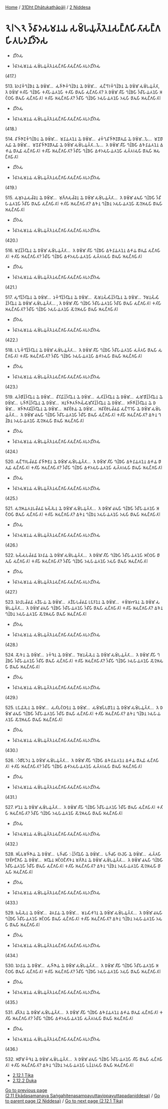 
[Home](/) / [31Dht Dhātukathāpāḷi](...md) / [2 Niddesa](../31Dht/2.md)

# 𑁨𑁇𑁧𑁨 𑀤𑁆𑀯𑀸𑀤𑀲𑀫𑀦𑀬 𑀲𑀫𑁆𑀧𑀬𑀼𑀢𑁆𑀢𑁂𑀦𑀲𑀗𑁆𑀕𑀳𑀺𑀢𑀸𑀲𑀗𑁆𑀕𑀳𑀺𑀢𑀧𑀤𑀦𑀺𑀤𑁆𑀤𑁂𑀲

* 𑀦𑀺𑀤𑁆𑀤𑁂𑀲

* 𑀤𑁆𑀯𑀸𑀤𑀲𑀫𑀦𑀬 𑀲𑀫𑁆𑀧𑀬𑀼𑀢𑁆𑀢𑁂𑀦𑀲𑀗𑁆𑀕𑀳𑀺𑀢𑀸𑀲𑀗𑁆𑀕𑀳𑀺𑀢𑀧𑀤𑀦𑀺𑀤𑁆𑀤𑁂𑀲

(417.)

513\. 𑀯𑁂𑀤𑀦𑀸𑀓𑁆𑀔𑀦𑁆𑀥𑁂𑀦 𑀬𑁂 𑀥𑀫𑁆𑀫𑀸…  𑀲𑀜𑁆𑀜𑀸𑀓𑁆𑀔𑀦𑁆𑀥𑁂𑀦 𑀬𑁂 𑀥𑀫𑁆𑀫𑀸…  𑀲𑀗𑁆𑀔𑀸𑀭𑀓𑁆𑀔𑀦𑁆𑀥𑁂𑀦 𑀬𑁂 𑀥𑀫𑁆𑀫𑀸 𑀲𑀫𑁆𑀧𑀬𑀼𑀢𑁆𑀢𑀸, 𑀢𑁂 𑀥𑀫𑁆𑀫𑀸 𑀓𑀢𑀺𑀳𑀺 𑀔𑀦𑁆𑀥𑁂𑀳𑀺 𑀓𑀢𑀺𑀳𑀸𑀬𑀢𑀦𑁂𑀳𑀺 𑀓𑀢𑀺𑀳𑀺 𑀥𑀸𑀢𑀽𑀳𑀺 𑀲𑀗𑁆𑀕𑀳𑀺𑀢𑀸? 𑀢𑁂 𑀥𑀫𑁆𑀫𑀸 𑀢𑀻𑀳𑀺 𑀔𑀦𑁆𑀥𑁂𑀳𑀺 𑀤𑁆𑀯𑀻𑀳𑀸𑀬𑀢𑀦𑁂𑀳𑀺 𑀅𑀝𑁆𑀞𑀳𑀺 𑀥𑀸𑀢𑀽𑀳𑀺 𑀲𑀗𑁆𑀕𑀳𑀺𑀢𑀸𑁇 𑀓𑀢𑀺𑀳𑀺 𑀅𑀲𑀗𑁆𑀕𑀳𑀺𑀢𑀸? 𑀤𑁆𑀯𑀻𑀳𑀺 𑀔𑀦𑁆𑀥𑁂𑀳𑀺 𑀤𑀲𑀳𑀸𑀬𑀢𑀦𑁂𑀳𑀺 𑀤𑀲𑀳𑀺 𑀥𑀸𑀢𑀽𑀳𑀺 𑀅𑀲𑀗𑁆𑀕𑀳𑀺𑀢𑀸𑁇

* 𑀦𑀺𑀤𑁆𑀤𑁂𑀲

* 𑀤𑁆𑀯𑀸𑀤𑀲𑀫𑀦𑀬 𑀲𑀫𑁆𑀧𑀬𑀼𑀢𑁆𑀢𑁂𑀦𑀲𑀗𑁆𑀕𑀳𑀺𑀢𑀸𑀲𑀗𑁆𑀕𑀳𑀺𑀢𑀧𑀤𑀦𑀺𑀤𑁆𑀤𑁂𑀲

(418.)

514\. 𑀯𑀺𑀜𑁆𑀜𑀸𑀡𑀓𑁆𑀔𑀦𑁆𑀥𑁂𑀦 𑀬𑁂 𑀥𑀫𑁆𑀫𑀸…  𑀫𑀦𑀸𑀬𑀢𑀦𑁂𑀦 𑀬𑁂 𑀥𑀫𑁆𑀫𑀸…  𑀘𑀓𑁆𑀔𑀼𑀯𑀺𑀜𑁆𑀜𑀸𑀡𑀥𑀸𑀢𑀼𑀬𑀸 𑀬𑁂 𑀥𑀫𑁆𑀫𑀸…𑀧𑁂…  𑀫𑀦𑁄𑀥𑀸𑀢𑀼𑀬𑀸 𑀬𑁂 𑀥𑀫𑁆𑀫𑀸…  𑀫𑀦𑁄𑀯𑀺𑀜𑁆𑀜𑀸𑀡𑀥𑀸𑀢𑀼𑀬𑀸 𑀬𑁂 𑀥𑀫𑁆𑀫𑀸 𑀲𑀫𑁆𑀧𑀬𑀼𑀢𑁆𑀢𑀸…𑀧𑁂…  𑀢𑁂 𑀥𑀫𑁆𑀫𑀸 𑀢𑀻𑀳𑀺 𑀔𑀦𑁆𑀥𑁂𑀳𑀺 𑀏𑀓𑁂𑀦𑀸𑀬𑀢𑀦𑁂𑀦 𑀏𑀓𑀸𑀬 𑀥𑀸𑀢𑀼𑀬𑀸 𑀲𑀗𑁆𑀕𑀳𑀺𑀢𑀸𑁇 𑀓𑀢𑀺𑀳𑀺 𑀅𑀲𑀗𑁆𑀕𑀳𑀺𑀢𑀸? 𑀤𑁆𑀯𑀻𑀳𑀺 𑀔𑀦𑁆𑀥𑁂𑀳𑀺 𑀏𑀓𑀸𑀤𑀲𑀳𑀸𑀬𑀢𑀦𑁂𑀳𑀺 𑀲𑀢𑁆𑀢𑀭𑀲𑀳𑀺 𑀥𑀸𑀢𑀽𑀳𑀺 𑀅𑀲𑀗𑁆𑀕𑀳𑀺𑀢𑀸𑁇

* 𑀦𑀺𑀤𑁆𑀤𑁂𑀲

* 𑀤𑁆𑀯𑀸𑀤𑀲𑀫𑀦𑀬 𑀲𑀫𑁆𑀧𑀬𑀼𑀢𑁆𑀢𑁂𑀦𑀲𑀗𑁆𑀕𑀳𑀺𑀢𑀸𑀲𑀗𑁆𑀕𑀳𑀺𑀢𑀧𑀤𑀦𑀺𑀤𑁆𑀤𑁂𑀲

(419.)

515\. 𑀲𑀫𑀼𑀤𑀬𑀲𑀘𑁆𑀘𑁂𑀦 𑀬𑁂 𑀥𑀫𑁆𑀫𑀸…  𑀫𑀕𑁆𑀕𑀲𑀘𑁆𑀘𑁂𑀦 𑀬𑁂 𑀥𑀫𑁆𑀫𑀸 𑀲𑀫𑁆𑀧𑀬𑀼𑀢𑁆𑀢𑀸…  𑀢𑁂 𑀥𑀫𑁆𑀫𑀸 𑀘𑀢𑀽𑀳𑀺 𑀔𑀦𑁆𑀥𑁂𑀳𑀺 𑀤𑁆𑀯𑀻𑀳𑀸𑀬𑀢𑀦𑁂𑀳𑀺 𑀤𑁆𑀯𑀻𑀳𑀺 𑀥𑀸𑀢𑀽𑀳𑀺 𑀲𑀗𑁆𑀕𑀳𑀺𑀢𑀸𑁇 𑀓𑀢𑀺𑀳𑀺 𑀅𑀲𑀗𑁆𑀕𑀳𑀺𑀢𑀸? 𑀏𑀓𑁂𑀦 𑀔𑀦𑁆𑀥𑁂𑀦 𑀤𑀲𑀳𑀸𑀬𑀢𑀦𑁂𑀳𑀺 𑀲𑁄𑀍𑀅𑀲𑀳𑀺 𑀥𑀸𑀢𑀽𑀳𑀺 𑀅𑀲𑀗𑁆𑀕𑀳𑀺𑀢𑀸𑁇

* 𑀦𑀺𑀤𑁆𑀤𑁂𑀲

* 𑀤𑁆𑀯𑀸𑀤𑀲𑀫𑀦𑀬 𑀲𑀫𑁆𑀧𑀬𑀼𑀢𑁆𑀢𑁂𑀦𑀲𑀗𑁆𑀕𑀳𑀺𑀢𑀸𑀲𑀗𑁆𑀕𑀳𑀺𑀢𑀧𑀤𑀦𑀺𑀤𑁆𑀤𑁂𑀲

(420.)

516\. 𑀫𑀦𑀺𑀦𑁆𑀤𑁆𑀭𑀺𑀬𑁂𑀦 𑀬𑁂 𑀥𑀫𑁆𑀫𑀸 𑀲𑀫𑁆𑀧𑀬𑀼𑀢𑁆𑀢𑀸…  𑀢𑁂 𑀥𑀫𑁆𑀫𑀸 𑀢𑀻𑀳𑀺 𑀔𑀦𑁆𑀥𑁂𑀳𑀺 𑀏𑀓𑁂𑀦𑀸𑀬𑀢𑀦𑁂𑀦 𑀏𑀓𑀸𑀬 𑀥𑀸𑀢𑀼𑀬𑀸 𑀲𑀗𑁆𑀕𑀳𑀺𑀢𑀸𑁇 𑀓𑀢𑀺𑀳𑀺 𑀅𑀲𑀗𑁆𑀕𑀳𑀺𑀢𑀸? 𑀤𑁆𑀯𑀻𑀳𑀺 𑀔𑀦𑁆𑀥𑁂𑀳𑀺 𑀏𑀓𑀸𑀤𑀲𑀳𑀸𑀬𑀢𑀦𑁂𑀳𑀺 𑀲𑀢𑁆𑀢𑀭𑀲𑀳𑀺 𑀥𑀸𑀢𑀽𑀳𑀺 𑀅𑀲𑀗𑁆𑀕𑀳𑀺𑀢𑀸𑁇

* 𑀦𑀺𑀤𑁆𑀤𑁂𑀲

* 𑀤𑁆𑀯𑀸𑀤𑀲𑀫𑀦𑀬 𑀲𑀫𑁆𑀧𑀬𑀼𑀢𑁆𑀢𑁂𑀦𑀲𑀗𑁆𑀕𑀳𑀺𑀢𑀸𑀲𑀗𑁆𑀕𑀳𑀺𑀢𑀧𑀤𑀦𑀺𑀤𑁆𑀤𑁂𑀲

(421.)

517\. 𑀲𑀼𑀔𑀺𑀦𑁆𑀤𑁆𑀭𑀺𑀬𑁂𑀦 𑀬𑁂 𑀥𑀫𑁆𑀫𑀸…  𑀤𑀼𑀓𑁆𑀔𑀺𑀦𑁆𑀤𑁆𑀭𑀺𑀬𑁂𑀦 𑀬𑁂 𑀥𑀫𑁆𑀫𑀸…  𑀲𑁄𑀫𑀦𑀲𑁆𑀲𑀺𑀦𑁆𑀤𑁆𑀭𑀺𑀬𑁂𑀦 𑀬𑁂 𑀥𑀫𑁆𑀫𑀸…  𑀤𑁄𑀫𑀦𑀲𑁆𑀲𑀺𑀦𑁆𑀤𑁆𑀭𑀺𑀬𑁂𑀦 𑀬𑁂 𑀥𑀫𑁆𑀫𑀸 𑀲𑀫𑁆𑀧𑀬𑀼𑀢𑁆𑀢𑀸… , 𑀢𑁂 𑀥𑀫𑁆𑀫𑀸 𑀢𑀻𑀳𑀺 𑀔𑀦𑁆𑀥𑁂𑀳𑀺 𑀤𑁆𑀯𑀻𑀳𑀸𑀬𑀢𑀦𑁂𑀳𑀺 𑀤𑁆𑀯𑀻𑀳𑀺 𑀥𑀸𑀢𑀽𑀳𑀺 𑀲𑀗𑁆𑀕𑀳𑀺𑀢𑀸𑁇 𑀓𑀢𑀺𑀳𑀺 𑀅𑀲𑀗𑁆𑀕𑀳𑀺𑀢𑀸? 𑀤𑁆𑀯𑀻𑀳𑀺 𑀔𑀦𑁆𑀥𑁂𑀳𑀺 𑀤𑀲𑀳𑀸𑀬𑀢𑀦𑁂𑀳𑀺 𑀲𑁄𑀍𑀅𑀲𑀳𑀺 𑀥𑀸𑀢𑀽𑀳𑀺 𑀅𑀲𑀗𑁆𑀕𑀳𑀺𑀢𑀸𑁇

* 𑀦𑀺𑀤𑁆𑀤𑁂𑀲

* 𑀤𑁆𑀯𑀸𑀤𑀲𑀫𑀦𑀬 𑀲𑀫𑁆𑀧𑀬𑀼𑀢𑁆𑀢𑁂𑀦𑀲𑀗𑁆𑀕𑀳𑀺𑀢𑀸𑀲𑀗𑁆𑀕𑀳𑀺𑀢𑀧𑀤𑀦𑀺𑀤𑁆𑀤𑁂𑀲

(422.)

518\. 𑀉𑀧𑁂𑀓𑁆𑀔𑀺𑀦𑁆𑀤𑁆𑀭𑀺𑀬𑁂𑀦 𑀬𑁂 𑀥𑀫𑁆𑀫𑀸 𑀲𑀫𑁆𑀧𑀬𑀼𑀢𑁆𑀢𑀸…  𑀢𑁂 𑀥𑀫𑁆𑀫𑀸 𑀢𑀻𑀳𑀺 𑀔𑀦𑁆𑀥𑁂𑀳𑀺 𑀤𑁆𑀯𑀻𑀳𑀸𑀬𑀢𑀦𑁂𑀳𑀺 𑀲𑀢𑁆𑀢𑀳𑀺 𑀥𑀸𑀢𑀽𑀳𑀺 𑀲𑀗𑁆𑀕𑀳𑀺𑀢𑀸𑁇 𑀓𑀢𑀺𑀳𑀺 𑀅𑀲𑀗𑁆𑀕𑀳𑀺𑀢𑀸? 𑀤𑁆𑀯𑀻𑀳𑀺 𑀔𑀦𑁆𑀥𑁂𑀳𑀺 𑀤𑀲𑀳𑀸𑀬𑀢𑀦𑁂𑀳𑀺 𑀏𑀓𑀸𑀤𑀲𑀳𑀺 𑀥𑀸𑀢𑀽𑀳𑀺 𑀅𑀲𑀗𑁆𑀕𑀳𑀺𑀢𑀸𑁇

* 𑀦𑀺𑀤𑁆𑀤𑁂𑀲

* 𑀤𑁆𑀯𑀸𑀤𑀲𑀫𑀦𑀬 𑀲𑀫𑁆𑀧𑀬𑀼𑀢𑁆𑀢𑁂𑀦𑀲𑀗𑁆𑀕𑀳𑀺𑀢𑀸𑀲𑀗𑁆𑀕𑀳𑀺𑀢𑀧𑀤𑀦𑀺𑀤𑁆𑀤𑁂𑀲

(423.)

519\. 𑀲𑀤𑁆𑀥𑀺𑀦𑁆𑀤𑁆𑀭𑀺𑀬𑁂𑀦 𑀬𑁂 𑀥𑀫𑁆𑀫𑀸…  𑀯𑀻𑀭𑀺𑀬𑀺𑀦𑁆𑀤𑁆𑀭𑀺𑀬𑁂𑀦 𑀬𑁂 𑀥𑀫𑁆𑀫𑀸…  𑀲𑀢𑀺𑀦𑁆𑀤𑁆𑀭𑀺𑀬𑁂𑀦 𑀬𑁂 𑀥𑀫𑁆𑀫𑀸…  𑀲𑀫𑀸𑀥𑀺𑀦𑁆𑀤𑁆𑀭𑀺𑀬𑁂𑀦 𑀬𑁂 𑀥𑀫𑁆𑀫𑀸…  𑀧𑀜𑁆𑀜𑀺𑀦𑁆𑀤𑁆𑀭𑀺𑀬𑁂𑀦 𑀬𑁂 𑀥𑀫𑁆𑀫𑀸…  𑀅𑀦𑀜𑁆𑀜𑀸𑀢𑀜𑁆𑀜𑀲𑁆𑀲𑀸𑀫𑀻𑀢𑀺𑀦𑁆𑀤𑁆𑀭𑀺𑀬𑁂𑀦 𑀬𑁂 𑀥𑀫𑁆𑀫𑀸…  𑀅𑀜𑁆𑀜𑀺𑀦𑁆𑀤𑁆𑀭𑀺𑀬𑁂𑀦 𑀬𑁂 𑀥𑀫𑁆𑀫𑀸…  𑀅𑀜𑁆𑀜𑀸𑀢𑀸𑀯𑀺𑀦𑁆𑀤𑁆𑀭𑀺𑀬𑁂𑀦 𑀬𑁂 𑀥𑀫𑁆𑀫𑀸…  𑀅𑀯𑀺𑀚𑁆𑀚𑀸𑀬 𑀬𑁂 𑀥𑀫𑁆𑀫𑀸…  𑀅𑀯𑀺𑀚𑁆𑀚𑀸𑀧𑀘𑁆𑀘𑀬𑀸 𑀲𑀗𑁆𑀔𑀸𑀭𑁂𑀳𑀺 𑀬𑁂 𑀥𑀫𑁆𑀫𑀸 𑀲𑀫𑁆𑀧𑀬𑀼𑀢𑁆𑀢𑀸…  𑀢𑁂 𑀥𑀫𑁆𑀫𑀸 𑀘𑀢𑀽𑀳𑀺 𑀔𑀦𑁆𑀥𑁂𑀳𑀺 𑀤𑁆𑀯𑀻𑀳𑀸𑀬𑀢𑀦𑁂𑀳𑀺 𑀤𑁆𑀯𑀻𑀳𑀺 𑀥𑀸𑀢𑀽𑀳𑀺 𑀲𑀗𑁆𑀕𑀳𑀺𑀢𑀸𑁇 𑀓𑀢𑀺𑀳𑀺 𑀅𑀲𑀗𑁆𑀕𑀳𑀺𑀢𑀸? 𑀏𑀓𑁂𑀦 𑀔𑀦𑁆𑀥𑁂𑀦 𑀤𑀲𑀳𑀸𑀬𑀢𑀦𑁂𑀳𑀺 𑀲𑁄𑀍𑀅𑀲𑀳𑀺 𑀥𑀸𑀢𑀽𑀳𑀺 𑀅𑀲𑀗𑁆𑀕𑀳𑀺𑀢𑀸𑁇

* 𑀦𑀺𑀤𑁆𑀤𑁂𑀲

* 𑀤𑁆𑀯𑀸𑀤𑀲𑀫𑀦𑀬 𑀲𑀫𑁆𑀧𑀬𑀼𑀢𑁆𑀢𑁂𑀦𑀲𑀗𑁆𑀕𑀳𑀺𑀢𑀸𑀲𑀗𑁆𑀕𑀳𑀺𑀢𑀧𑀤𑀦𑀺𑀤𑁆𑀤𑁂𑀲

(424.)

520\. 𑀲𑀗𑁆𑀔𑀸𑀭𑀧𑀘𑁆𑀘𑀬𑀸 𑀯𑀺𑀜𑁆𑀜𑀸𑀡𑁂𑀦 𑀬𑁂 𑀥𑀫𑁆𑀫𑀸 𑀲𑀫𑁆𑀧𑀬𑀼𑀢𑁆𑀢𑀸…  𑀢𑁂 𑀥𑀫𑁆𑀫𑀸 𑀢𑀻𑀳𑀺 𑀔𑀦𑁆𑀥𑁂𑀳𑀺 𑀏𑀓𑁂𑀦𑀸𑀬𑀢𑀦𑁂𑀦 𑀏𑀓𑀸𑀬 𑀥𑀸𑀢𑀼𑀬𑀸 𑀲𑀗𑁆𑀕𑀳𑀺𑀢𑀸𑁇 𑀓𑀢𑀺𑀳𑀺 𑀅𑀲𑀗𑁆𑀕𑀳𑀺𑀢𑀸? 𑀤𑁆𑀯𑀻𑀳𑀺 𑀔𑀦𑁆𑀥𑁂𑀳𑀺 𑀏𑀓𑀸𑀤𑀲𑀳𑀸𑀬𑀢𑀦𑁂𑀳𑀺 𑀲𑀢𑁆𑀢𑀭𑀲𑀳𑀺 𑀥𑀸𑀢𑀽𑀳𑀺 𑀅𑀲𑀗𑁆𑀕𑀳𑀺𑀢𑀸𑁇

* 𑀦𑀺𑀤𑁆𑀤𑁂𑀲

* 𑀤𑁆𑀯𑀸𑀤𑀲𑀫𑀦𑀬 𑀲𑀫𑁆𑀧𑀬𑀼𑀢𑁆𑀢𑁂𑀦𑀲𑀗𑁆𑀕𑀳𑀺𑀢𑀸𑀲𑀗𑁆𑀕𑀳𑀺𑀢𑀧𑀤𑀦𑀺𑀤𑁆𑀤𑁂𑀲

(425.)

521\. 𑀲𑀍𑀆𑀬𑀢𑀦𑀧𑀘𑁆𑀘𑀬𑀸 𑀨𑀲𑁆𑀲𑁂𑀦 𑀬𑁂 𑀥𑀫𑁆𑀫𑀸 𑀲𑀫𑁆𑀧𑀬𑀼𑀢𑁆𑀢𑀸…  𑀢𑁂 𑀥𑀫𑁆𑀫𑀸 𑀘𑀢𑀽𑀳𑀺 𑀔𑀦𑁆𑀥𑁂𑀳𑀺 𑀤𑁆𑀯𑀻𑀳𑀸𑀬𑀢𑀦𑁂𑀳𑀺 𑀅𑀝𑁆𑀞𑀳𑀺 𑀥𑀸𑀢𑀽𑀳𑀺 𑀲𑀗𑁆𑀕𑀳𑀺𑀢𑀸𑁇 𑀓𑀢𑀺𑀳𑀺 𑀅𑀲𑀗𑁆𑀕𑀳𑀺𑀢𑀸? 𑀏𑀓𑁂𑀦 𑀔𑀦𑁆𑀥𑁂𑀦 𑀤𑀲𑀳𑀸𑀬𑀢𑀦𑁂𑀳𑀺 𑀤𑀲𑀳𑀺 𑀥𑀸𑀢𑀽𑀳𑀺 𑀅𑀲𑀗𑁆𑀕𑀳𑀺𑀢𑀸𑁇

* 𑀦𑀺𑀤𑁆𑀤𑁂𑀲

* 𑀤𑁆𑀯𑀸𑀤𑀲𑀫𑀦𑀬 𑀲𑀫𑁆𑀧𑀬𑀼𑀢𑁆𑀢𑁂𑀦𑀲𑀗𑁆𑀕𑀳𑀺𑀢𑀸𑀲𑀗𑁆𑀕𑀳𑀺𑀢𑀧𑀤𑀦𑀺𑀤𑁆𑀤𑁂𑀲

(426.)

522\. 𑀨𑀲𑁆𑀲𑀧𑀘𑁆𑀘𑀬𑀸 𑀯𑁂𑀤𑀦𑀸𑀬 𑀬𑁂 𑀥𑀫𑁆𑀫𑀸 𑀲𑀫𑁆𑀧𑀬𑀼𑀢𑁆𑀢𑀸…  𑀢𑁂 𑀥𑀫𑁆𑀫𑀸 𑀢𑀻𑀳𑀺 𑀔𑀦𑁆𑀥𑁂𑀳𑀺 𑀤𑁆𑀯𑀻𑀳𑀸𑀬𑀢𑀦𑁂𑀳𑀺 𑀅𑀝𑁆𑀞𑀳𑀺 𑀥𑀸𑀢𑀽𑀳𑀺 𑀲𑀗𑁆𑀕𑀳𑀺𑀢𑀸𑁇 𑀓𑀢𑀺𑀳𑀺 𑀅𑀲𑀗𑁆𑀕𑀳𑀺𑀢𑀸? 𑀤𑁆𑀯𑀻𑀳𑀺 𑀔𑀦𑁆𑀥𑁂𑀳𑀺 𑀤𑀲𑀳𑀸𑀬𑀢𑀦𑁂𑀳𑀺 𑀤𑀲𑀳𑀺 𑀥𑀸𑀢𑀽𑀳𑀺 𑀅𑀲𑀗𑁆𑀕𑀳𑀺𑀢𑀸𑁇

* 𑀦𑀺𑀤𑁆𑀤𑁂𑀲

* 𑀤𑁆𑀯𑀸𑀤𑀲𑀫𑀦𑀬 𑀲𑀫𑁆𑀧𑀬𑀼𑀢𑁆𑀢𑁂𑀦𑀲𑀗𑁆𑀕𑀳𑀺𑀢𑀸𑀲𑀗𑁆𑀕𑀳𑀺𑀢𑀧𑀤𑀦𑀺𑀤𑁆𑀤𑁂𑀲

(427.)

523\. 𑀯𑁂𑀤𑀦𑀸𑀧𑀘𑁆𑀘𑀬𑀸 𑀢𑀡𑁆𑀳𑀸𑀬 𑀬𑁂 𑀥𑀫𑁆𑀫𑀸…  𑀢𑀡𑁆𑀳𑀸𑀧𑀘𑁆𑀘𑀬𑀸 𑀉𑀧𑀸𑀤𑀸𑀦𑁂𑀦 𑀬𑁂 𑀥𑀫𑁆𑀫𑀸…  𑀓𑀫𑁆𑀫𑀪𑀯𑁂𑀦 𑀬𑁂 𑀥𑀫𑁆𑀫𑀸 𑀲𑀫𑁆𑀧𑀬𑀼𑀢𑁆𑀢𑀸…  𑀢𑁂 𑀥𑀫𑁆𑀫𑀸 𑀘𑀢𑀽𑀳𑀺 𑀔𑀦𑁆𑀥𑁂𑀳𑀺 𑀤𑁆𑀯𑀻𑀳𑀸𑀬𑀢𑀦𑁂𑀳𑀺 𑀤𑁆𑀯𑀻𑀳𑀺 𑀥𑀸𑀢𑀽𑀳𑀺 𑀲𑀗𑁆𑀕𑀳𑀺𑀢𑀸𑁇 𑀓𑀢𑀺𑀳𑀺 𑀅𑀲𑀗𑁆𑀕𑀳𑀺𑀢𑀸? 𑀏𑀓𑁂𑀦 𑀔𑀦𑁆𑀥𑁂𑀦 𑀤𑀲𑀳𑀸𑀬𑀢𑀦𑁂𑀳𑀺 𑀲𑁄𑀍𑀅𑀲𑀳𑀺 𑀥𑀸𑀢𑀽𑀳𑀺 𑀅𑀲𑀗𑁆𑀕𑀳𑀺𑀢𑀸𑁇

* 𑀦𑀺𑀤𑁆𑀤𑁂𑀲

* 𑀤𑁆𑀯𑀸𑀤𑀲𑀫𑀦𑀬 𑀲𑀫𑁆𑀧𑀬𑀼𑀢𑁆𑀢𑁂𑀦𑀲𑀗𑁆𑀕𑀳𑀺𑀢𑀸𑀲𑀗𑁆𑀕𑀳𑀺𑀢𑀧𑀤𑀦𑀺𑀤𑁆𑀤𑁂𑀲

(428.)

524\. 𑀲𑁄𑀓𑁂𑀦 𑀬𑁂 𑀥𑀫𑁆𑀫𑀸…  𑀤𑀼𑀓𑁆𑀔𑁂𑀦 𑀬𑁂 𑀥𑀫𑁆𑀫𑀸…  𑀤𑁄𑀫𑀦𑀲𑁆𑀲𑁂𑀦 𑀬𑁂 𑀥𑀫𑁆𑀫𑀸 𑀲𑀫𑁆𑀧𑀬𑀼𑀢𑁆𑀢𑀸…  𑀢𑁂 𑀥𑀫𑁆𑀫𑀸 𑀢𑀻𑀳𑀺 𑀔𑀦𑁆𑀥𑁂𑀳𑀺 𑀤𑁆𑀯𑀻𑀳𑀸𑀬𑀢𑀦𑁂𑀳𑀺 𑀤𑁆𑀯𑀻𑀳𑀺 𑀥𑀸𑀢𑀽𑀳𑀺 𑀲𑀗𑁆𑀕𑀳𑀺𑀢𑀸𑁇 𑀓𑀢𑀺𑀳𑀺 𑀅𑀲𑀗𑁆𑀕𑀳𑀺𑀢𑀸? 𑀤𑁆𑀯𑀻𑀳𑀺 𑀔𑀦𑁆𑀥𑁂𑀳𑀺 𑀤𑀲𑀳𑀸𑀬𑀢𑀦𑁂𑀳𑀺 𑀲𑁄𑀍𑀅𑀲𑀳𑀺 𑀥𑀸𑀢𑀽𑀳𑀺 𑀅𑀲𑀗𑁆𑀕𑀳𑀺𑀢𑀸𑁇

* 𑀦𑀺𑀤𑁆𑀤𑁂𑀲

* 𑀤𑁆𑀯𑀸𑀤𑀲𑀫𑀦𑀬 𑀲𑀫𑁆𑀧𑀬𑀼𑀢𑁆𑀢𑁂𑀦𑀲𑀗𑁆𑀕𑀳𑀺𑀢𑀸𑀲𑀗𑁆𑀕𑀳𑀺𑀢𑀧𑀤𑀦𑀺𑀤𑁆𑀤𑁂𑀲

(429.)

525\. 𑀉𑀧𑀸𑀬𑀸𑀲𑁂𑀦 𑀬𑁂 𑀥𑀫𑁆𑀫𑀸…  𑀲𑀢𑀺𑀧𑀝𑁆𑀞𑀸𑀦𑁂𑀦 𑀬𑁂 𑀥𑀫𑁆𑀫𑀸…  𑀲𑀫𑁆𑀫𑀧𑁆𑀧𑀥𑀸𑀦𑁂𑀦 𑀬𑁂 𑀥𑀫𑁆𑀫𑀸 𑀲𑀫𑁆𑀧𑀬𑀼𑀢𑁆𑀢𑀸…  𑀢𑁂 𑀥𑀫𑁆𑀫𑀸 𑀘𑀢𑀽𑀳𑀺 𑀔𑀦𑁆𑀥𑁂𑀳𑀺 𑀤𑁆𑀯𑀻𑀳𑀸𑀬𑀢𑀦𑁂𑀳𑀺 𑀤𑁆𑀯𑀻𑀳𑀺 𑀥𑀸𑀢𑀽𑀳𑀺 𑀲𑀗𑁆𑀕𑀳𑀺𑀢𑀸𑁇 𑀓𑀢𑀺𑀳𑀺 𑀅𑀲𑀗𑁆𑀕𑀳𑀺𑀢𑀸? 𑀏𑀓𑁂𑀦 𑀔𑀦𑁆𑀥𑁂𑀦 𑀤𑀲𑀳𑀸𑀬𑀢𑀦𑁂𑀳𑀺 𑀲𑁄𑀍𑀅𑀲𑀳𑀺 𑀥𑀸𑀢𑀽𑀳𑀺 𑀅𑀲𑀗𑁆𑀕𑀳𑀺𑀢𑀸𑁇

* 𑀦𑀺𑀤𑁆𑀤𑁂𑀲

* 𑀤𑁆𑀯𑀸𑀤𑀲𑀫𑀦𑀬 𑀲𑀫𑁆𑀧𑀬𑀼𑀢𑁆𑀢𑁂𑀦𑀲𑀗𑁆𑀕𑀳𑀺𑀢𑀸𑀲𑀗𑁆𑀕𑀳𑀺𑀢𑀧𑀤𑀦𑀺𑀤𑁆𑀤𑁂𑀲

(430.)

526\. 𑀇𑀤𑁆𑀥𑀺𑀧𑀸𑀤𑁂𑀦 𑀬𑁂 𑀥𑀫𑁆𑀫𑀸 𑀲𑀫𑁆𑀧𑀬𑀼𑀢𑁆𑀢𑀸…  𑀢𑁂 𑀥𑀫𑁆𑀫𑀸 𑀢𑀻𑀳𑀺 𑀔𑀦𑁆𑀥𑁂𑀳𑀺 𑀏𑀓𑁂𑀦𑀸𑀬𑀢𑀦𑁂𑀦 𑀏𑀓𑀸𑀬 𑀥𑀸𑀢𑀼𑀬𑀸 𑀲𑀗𑁆𑀕𑀳𑀺𑀢𑀸𑁇 𑀓𑀢𑀺𑀳𑀺 𑀅𑀲𑀗𑁆𑀕𑀳𑀺𑀢𑀸? 𑀤𑁆𑀯𑀻𑀳𑀺 𑀔𑀦𑁆𑀥𑁂𑀳𑀺 𑀏𑀓𑀸𑀤𑀲𑀳𑀸𑀬𑀢𑀦𑁂𑀳𑀺 𑀲𑀢𑁆𑀢𑀭𑀲𑀳𑀺 𑀥𑀸𑀢𑀽𑀳𑀺 𑀅𑀲𑀗𑁆𑀕𑀳𑀺𑀢𑀸𑁇

* 𑀦𑀺𑀤𑁆𑀤𑁂𑀲

* 𑀤𑁆𑀯𑀸𑀤𑀲𑀫𑀦𑀬 𑀲𑀫𑁆𑀧𑀬𑀼𑀢𑁆𑀢𑁂𑀦𑀲𑀗𑁆𑀕𑀳𑀺𑀢𑀸𑀲𑀗𑁆𑀕𑀳𑀺𑀢𑀧𑀤𑀦𑀺𑀤𑁆𑀤𑁂𑀲

(431.)

527\. 𑀛𑀸𑀦𑁂𑀦 𑀬𑁂 𑀥𑀫𑁆𑀫𑀸 𑀲𑀫𑁆𑀧𑀬𑀼𑀢𑁆𑀢𑀸…  𑀢𑁂 𑀥𑀫𑁆𑀫𑀸 𑀢𑀻𑀳𑀺 𑀔𑀦𑁆𑀥𑁂𑀳𑀺 𑀤𑁆𑀯𑀻𑀳𑀸𑀬𑀢𑀦𑁂𑀳𑀺 𑀤𑁆𑀯𑀻𑀳𑀺 𑀥𑀸𑀢𑀽𑀳𑀺 𑀲𑀗𑁆𑀕𑀳𑀺𑀢𑀸𑁇 𑀓𑀢𑀺𑀳𑀺 𑀅𑀲𑀗𑁆𑀕𑀳𑀺𑀢𑀸? 𑀤𑁆𑀯𑀻𑀳𑀺 𑀔𑀦𑁆𑀥𑁂𑀳𑀺 𑀤𑀲𑀳𑀸𑀬𑀢𑀦𑁂𑀳𑀺 𑀲𑁄𑀍𑀅𑀲𑀳𑀺 𑀥𑀸𑀢𑀽𑀳𑀺 𑀅𑀲𑀗𑁆𑀕𑀳𑀺𑀢𑀸𑁇

* 𑀦𑀺𑀤𑁆𑀤𑁂𑀲

* 𑀤𑁆𑀯𑀸𑀤𑀲𑀫𑀦𑀬 𑀲𑀫𑁆𑀧𑀬𑀼𑀢𑁆𑀢𑁂𑀦𑀲𑀗𑁆𑀕𑀳𑀺𑀢𑀸𑀲𑀗𑁆𑀕𑀳𑀺𑀢𑀧𑀤𑀦𑀺𑀤𑁆𑀤𑁂𑀲

(432.)

528\. 𑀅𑀧𑁆𑀧𑀫𑀜𑁆𑀜𑀸𑀬 𑀬𑁂 𑀥𑀫𑁆𑀫𑀸…  𑀧𑀜𑁆𑀘𑀳𑀺 𑀇𑀦𑁆𑀤𑁆𑀭𑀺𑀬𑁂𑀳𑀺 𑀬𑁂 𑀥𑀫𑁆𑀫𑀸…  𑀧𑀜𑁆𑀘𑀳𑀺 𑀩𑀮𑁂𑀳𑀺 𑀬𑁂 𑀥𑀫𑁆𑀫𑀸…  𑀲𑀢𑁆𑀢𑀳𑀺 𑀩𑁄𑀚𑁆𑀛𑀗𑁆𑀕𑁂𑀳𑀺 𑀬𑁂 𑀥𑀫𑁆𑀫𑀸…  𑀅𑀭𑀺𑀬𑁂𑀦 𑀅𑀝𑁆𑀞𑀗𑁆𑀕𑀺𑀓𑁂𑀦 𑀫𑀕𑁆𑀕𑁂𑀦 𑀬𑁂 𑀥𑀫𑁆𑀫𑀸 𑀲𑀫𑁆𑀧𑀬𑀼𑀢𑁆𑀢𑀸…  𑀢𑁂 𑀥𑀫𑁆𑀫𑀸 𑀘𑀢𑀽𑀳𑀺 𑀔𑀦𑁆𑀥𑁂𑀳𑀺 𑀤𑁆𑀯𑀻𑀳𑀸𑀬𑀢𑀦𑁂𑀳𑀺 𑀤𑁆𑀯𑀻𑀳𑀺 𑀥𑀸𑀢𑀽𑀳𑀺 𑀲𑀗𑁆𑀕𑀳𑀺𑀢𑀸𑁇 𑀓𑀢𑀺𑀳𑀺 𑀅𑀲𑀗𑁆𑀕𑀳𑀺𑀢𑀸? 𑀏𑀓𑁂𑀦 𑀔𑀦𑁆𑀥𑁂𑀦 𑀤𑀲𑀳𑀸𑀬𑀢𑀦𑁂𑀳𑀺 𑀲𑁄𑀍𑀅𑀲𑀳𑀺 𑀥𑀸𑀢𑀽𑀳𑀺 𑀅𑀲𑀗𑁆𑀕𑀳𑀺𑀢𑀸𑁇

* 𑀦𑀺𑀤𑁆𑀤𑁂𑀲

* 𑀤𑁆𑀯𑀸𑀤𑀲𑀫𑀦𑀬 𑀲𑀫𑁆𑀧𑀬𑀼𑀢𑁆𑀢𑁂𑀦𑀲𑀗𑁆𑀕𑀳𑀺𑀢𑀸𑀲𑀗𑁆𑀕𑀳𑀺𑀢𑀧𑀤𑀦𑀺𑀤𑁆𑀤𑁂𑀲

(433.)

529\. 𑀨𑀲𑁆𑀲𑁂𑀦 𑀬𑁂 𑀥𑀫𑁆𑀫𑀸…  𑀘𑁂𑀢𑀦𑀸𑀬 𑀬𑁂 𑀥𑀫𑁆𑀫𑀸…  𑀫𑀦𑀲𑀺𑀓𑀸𑀭𑁂𑀦 𑀬𑁂 𑀥𑀫𑁆𑀫𑀸 𑀲𑀫𑁆𑀧𑀬𑀼𑀢𑁆𑀢𑀸…  𑀢𑁂 𑀥𑀫𑁆𑀫𑀸 𑀘𑀢𑀽𑀳𑀺 𑀔𑀦𑁆𑀥𑁂𑀳𑀺 𑀤𑁆𑀯𑀻𑀳𑀸𑀬𑀢𑀦𑁂𑀳𑀺 𑀅𑀝𑁆𑀞𑀳𑀺 𑀥𑀸𑀢𑀽𑀳𑀺 𑀲𑀗𑁆𑀕𑀳𑀺𑀢𑀸𑁇 𑀓𑀢𑀺𑀳𑀺 𑀅𑀲𑀗𑁆𑀕𑀳𑀺𑀢𑀸? 𑀏𑀓𑁂𑀦 𑀔𑀦𑁆𑀥𑁂𑀦 𑀤𑀲𑀳𑀸𑀬𑀢𑀦𑁂𑀳𑀺 𑀤𑀲𑀳𑀺 𑀥𑀸𑀢𑀽𑀳𑀺 𑀅𑀲𑀗𑁆𑀕𑀳𑀺𑀢𑀸𑁇

* 𑀦𑀺𑀤𑁆𑀤𑁂𑀲

* 𑀤𑁆𑀯𑀸𑀤𑀲𑀫𑀦𑀬 𑀲𑀫𑁆𑀧𑀬𑀼𑀢𑁆𑀢𑁂𑀦𑀲𑀗𑁆𑀕𑀳𑀺𑀢𑀸𑀲𑀗𑁆𑀕𑀳𑀺𑀢𑀧𑀤𑀦𑀺𑀤𑁆𑀤𑁂𑀲

(434.)

530\. 𑀯𑁂𑀤𑀦𑀸𑀬 𑀬𑁂 𑀥𑀫𑁆𑀫𑀸…  𑀲𑀜𑁆𑀜𑀸𑀬 𑀬𑁂 𑀥𑀫𑁆𑀫𑀸 𑀲𑀫𑁆𑀧𑀬𑀼𑀢𑁆𑀢𑀸…  𑀢𑁂 𑀥𑀫𑁆𑀫𑀸 𑀢𑀻𑀳𑀺 𑀔𑀦𑁆𑀥𑁂𑀳𑀺 𑀤𑁆𑀯𑀻𑀳𑀸𑀬𑀢𑀦𑁂𑀳𑀺 𑀅𑀝𑁆𑀞𑀳𑀺 𑀥𑀸𑀢𑀽𑀳𑀺 𑀲𑀗𑁆𑀕𑀳𑀺𑀢𑀸𑁇 𑀓𑀢𑀺𑀳𑀺 𑀅𑀲𑀗𑁆𑀕𑀳𑀺𑀢𑀸? 𑀤𑁆𑀯𑀻𑀳𑀺 𑀔𑀦𑁆𑀥𑁂𑀳𑀺 𑀤𑀲𑀳𑀸𑀬𑀢𑀦𑁂𑀳𑀺 𑀤𑀲𑀳𑀺 𑀥𑀸𑀢𑀽𑀳𑀺 𑀅𑀲𑀗𑁆𑀕𑀳𑀺𑀢𑀸𑁇

* 𑀦𑀺𑀤𑁆𑀤𑁂𑀲

* 𑀤𑁆𑀯𑀸𑀤𑀲𑀫𑀦𑀬 𑀲𑀫𑁆𑀧𑀬𑀼𑀢𑁆𑀢𑁂𑀦𑀲𑀗𑁆𑀕𑀳𑀺𑀢𑀸𑀲𑀗𑁆𑀕𑀳𑀺𑀢𑀧𑀤𑀦𑀺𑀤𑁆𑀤𑁂𑀲

(435.)

531\. 𑀘𑀺𑀢𑁆𑀢𑁂𑀦 𑀬𑁂 𑀥𑀫𑁆𑀫𑀸 𑀲𑀫𑁆𑀧𑀬𑀼𑀢𑁆𑀢𑀸…  𑀢𑁂 𑀥𑀫𑁆𑀫𑀸 𑀢𑀻𑀳𑀺 𑀔𑀦𑁆𑀥𑁂𑀳𑀺 𑀏𑀓𑁂𑀦𑀸𑀬𑀢𑀦𑁂𑀦 𑀏𑀓𑀸𑀬 𑀥𑀸𑀢𑀼𑀬𑀸 𑀲𑀗𑁆𑀕𑀳𑀺𑀢𑀸𑁇 𑀓𑀢𑀺𑀳𑀺 𑀅𑀲𑀗𑁆𑀕𑀳𑀺𑀢𑀸? 𑀤𑁆𑀯𑀻𑀳𑀺 𑀔𑀦𑁆𑀥𑁂𑀳𑀺 𑀏𑀓𑀸𑀤𑀲𑀳𑀸𑀬𑀢𑀦𑁂𑀳𑀺 𑀲𑀢𑁆𑀢𑀭𑀲𑀳𑀺 𑀥𑀸𑀢𑀽𑀳𑀺 𑀅𑀲𑀗𑁆𑀕𑀳𑀺𑀢𑀸𑁇

* 𑀦𑀺𑀤𑁆𑀤𑁂𑀲

* 𑀤𑁆𑀯𑀸𑀤𑀲𑀫𑀦𑀬 𑀲𑀫𑁆𑀧𑀬𑀼𑀢𑁆𑀢𑁂𑀦𑀲𑀗𑁆𑀕𑀳𑀺𑀢𑀸𑀲𑀗𑁆𑀕𑀳𑀺𑀢𑀧𑀤𑀦𑀺𑀤𑁆𑀤𑁂𑀲

(436.)

532\. 𑀅𑀥𑀺𑀫𑁄𑀓𑁆𑀔𑁂𑀦 𑀬𑁂 𑀥𑀫𑁆𑀫𑀸 𑀲𑀫𑁆𑀧𑀬𑀼𑀢𑁆𑀢𑀸…  𑀢𑁂 𑀥𑀫𑁆𑀫𑀸 𑀘𑀢𑀽𑀳𑀺 𑀔𑀦𑁆𑀥𑁂𑀳𑀺 𑀤𑁆𑀯𑀻𑀳𑀸𑀬𑀢𑀦𑁂𑀳𑀺 𑀢𑀻𑀳𑀺 𑀥𑀸𑀢𑀽𑀳𑀺 𑀲𑀗𑁆𑀕𑀳𑀺𑀢𑀸𑁇 𑀓𑀢𑀺𑀳𑀺 𑀅𑀲𑀗𑁆𑀕𑀳𑀺𑀢𑀸? 𑀏𑀓𑁂𑀦 𑀔𑀦𑁆𑀥𑁂𑀦 𑀤𑀲𑀳𑀸𑀬𑀢𑀦𑁂𑀳𑀺 𑀧𑀦𑁆𑀦𑀭𑀲𑀳𑀺 𑀥𑀸𑀢𑀽𑀳𑀺 𑀅𑀲𑀗𑁆𑀕𑀳𑀺𑀢𑀸𑁇

* [2.12.1 Tika](2.12/2.12.1.md)
* [2.12.2 Duka](2.12/2.12.2.md)

[Go to previous page (2.11 Ekādasamanaya Saṅgahitenasampayuttavippayuttapadaniddesa)](2.11.md) / [Go to parent page (2 Niddesa)](../31Dht/2.md) / [Go to next page (2.12.1 Tika)](2.12/2.12.1.md)


